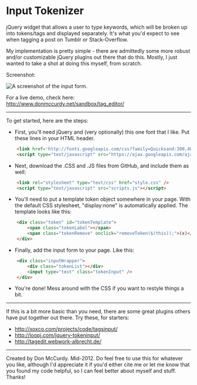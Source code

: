 Input Tokenizer
===============

jQuery widget that allows a user to type keywords, which will be broken up into tokens/tags and displayed separately. It's what you'd expect to see when tagging a post on Tumblr or Stack-Overflow.

My implementation is pretty simple - there are admittedly some more robust and/or customizable jQuery plugins out there that do this. Mostly, I just wanted to take a shot at doing this myself, from scratch.

Screenshot:

![A screenshot of the input form.](http://www.donmccurdy.net/sandbox/tag_editor/screenshot.png)

For a live demo, check here: http://www.donmccurdy.net/sandbox/tag_editor/

- - -

To get started, here are the steps:

* First, you'll need jQuery and (very optionally) this one font that I like. Put these lines in your HTML header.

```html
    <link href='http://fonts.googleapis.com/css?family=Quicksand:300,400' rel='stylesheet' type='text/css'>
    <script type="text/javascript" src="https://ajax.googleapis.com/ajax/libs/jquery/1.7.2/jquery.min.js" ></script>
```

* Next, download the .CSS and .JS files from GitHub, and include them as well:

```html
    <link rel="stylesheet" type="text/css" href="style.css" />
    <script type="text/javascript" src="scripts.js"></script>
```

* You'll need to put a template token object somewhere in your page. With the default CSS stylesheet, "display:none" is automatically applied. The template looks like this:

```html
    <div class="token" id="tokenTemplate">
        <span class="tokenLabel"></span>
        <span class="tokenRemove" onclick="removeToken($(this));">(x)</span>
    </div>
```

* Finally, add the input form to your page. Like this:

```html
    <div class="inputWrapper">
        <div class="tokenList"></div>
        <input type="text" class="tokenInput" />
    </div>
```

* You're done! Mess around with the CSS if you want to restyle things a bit.

- - -

If this is a bit more basic than you need, there are some great plugins others have put together out there. Try these, for starters:

* http://xoxco.com/projects/code/tagsinput/
* http://loopj.com/jquery-tokeninput/
* http://tagedit.webwork-albrecht.de/

- - -

Created by Don McCurdy. Mid-2012. Do feel free to use this for whatever you like, although I'd appreciate it if you'd either cite me or let me know that you found my code helpful, so I can feel better about myself and stuff. Thanks! 